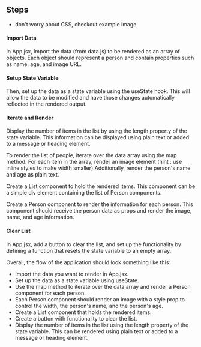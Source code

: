 ## Steps

-   don't worry about CSS, checkout example image

#### Import Data

In App.jsx, import the data (from data.js) to be rendered as an array of objects. Each object should represent a person and contain properties such as name, age, and image URL.

#### Setup State Variable

Then, set up the data as a state variable using the useState hook. This will allow the data to be modified and have those changes automatically reflected in the rendered output.

#### Iterate and Render

Display the number of items in the list by using the length property of the state variable. This information can be displayed using plain text or added to a message or heading element.

To render the list of people, iterate over the data array using the map method. For each item in the array, render an image element (hint : use inline styles to make width smaller).Additionally, render the person's name and age as plain text.

Create a List component to hold the rendered items. This component can be a simple div element containing the list of Person components.

Create a Person component to render the information for each person. This component should receive the person data as props and render the image, name, and age information.

#### Clear List

In App.jsx, add a button to clear the list, and set up the functionality by defining a function that resets the state variable to an empty array.

Overall, the flow of the application should look something like this:

-   Import the data you want to render in App.jsx.
-   Set up the data as a state variable using useState.
-   Use the map method to iterate over the data array and render a Person component for each person.
-   Each Person component should render an image with a style prop to control the width, the person's name, and the person's age.
-   Create a List component that holds the rendered items.
-   Create a button with functionality to clear the list.
-   Display the number of items in the list using the length property of the state variable. This can be rendered using plain text or added to a message or heading element.
